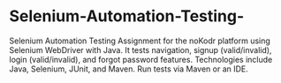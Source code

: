 # Selenium-Automation-Testing-
Selenium Automation Testing Assignment for the noKodr platform using Selenium WebDriver with Java. It tests navigation, signup (valid/invalid), login (valid/invalid), and forgot password features. Technologies include Java, Selenium, JUnit, and Maven. Run tests via Maven or an IDE.
